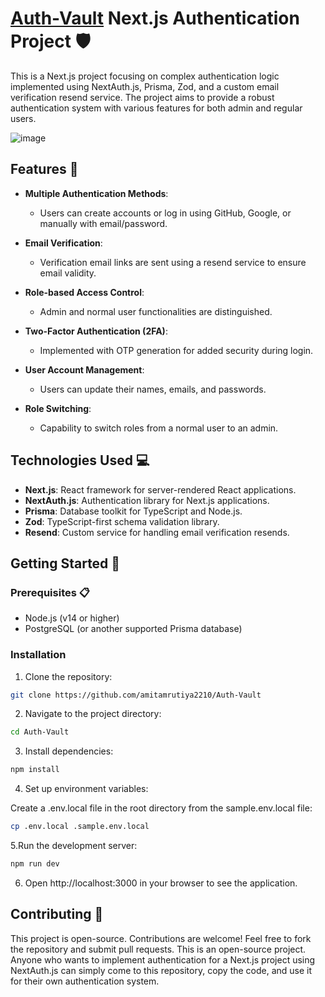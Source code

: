 # [Auth-Vault](https://authvault.vercel.app/) Next.js Authentication Project 🛡️

This is a Next.js project focusing on complex authentication logic implemented using NextAuth.js, Prisma, Zod, and a custom email verification resend service. The project aims to provide a robust authentication system with various features for both admin and regular users.

![image](https://github.com/amitamrutiya2210/Auth-Vault/assets/91112485/11217f3b-ed50-4bc5-a706-91ea050a7364)


## Features 🚀

- **Multiple Authentication Methods**:
  - Users can create accounts or log in using GitHub, Google, or manually with email/password.

- **Email Verification**:
  - Verification email links are sent using a resend service to ensure email validity.

- **Role-based Access Control**:
  - Admin and normal user functionalities are distinguished.

- **Two-Factor Authentication (2FA)**:
  - Implemented with OTP generation for added security during login.

- **User Account Management**:
  - Users can update their names, emails, and passwords.

- **Role Switching**:
  - Capability to switch roles from a normal user to an admin.

## Technologies Used 💻

- **Next.js**: React framework for server-rendered React applications.
- **NextAuth.js**: Authentication library for Next.js applications.
- **Prisma**: Database toolkit for TypeScript and Node.js.
- **Zod**: TypeScript-first schema validation library.
- **Resend**: Custom service for handling email verification resends.

## Getting Started 🏁

### Prerequisites 📋

- Node.js (v14 or higher)
- PostgreSQL (or another supported Prisma database)

### Installation

1. Clone the repository:

  ```bash
  git clone https://github.com/amitamrutiya2210/Auth-Vault
  ```

2. Navigate to the project directory:

  ```bash
  cd Auth-Vault
  ```

3. Install dependencies:

  ```bash
  npm install
  ```
   
4. Set up environment variables:

Create a .env.local file in the root directory from the sample.env.local file:

  ```bash
  cp .env.local .sample.env.local
  ```

5.Run the development server:

  ```bash
  npm run dev
  ```

6. Open http://localhost:3000 in your browser to see the application.

## Contributing 🤝
This project is open-source. Contributions are welcome! Feel free to fork the repository and submit pull requests. This is an open-source project. Anyone who wants to implement authentication for a Next.js project using NextAuth.js can simply come to this repository, copy the code, and use it for their own authentication system.
